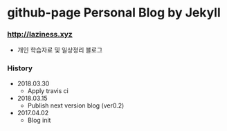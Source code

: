 # github-page Personal Blog by Jekyll
### http://laziness.xyz

- 개인 학습자료 및 일상정리 블로그


### History
- 2018.03.30
  - Apply travis ci
- 2018.03.15
  - Publish next version blog (ver0.2)
- 2017.04.02
  - Blog init
